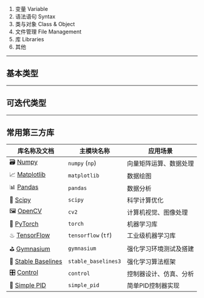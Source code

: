 
1. 变量 Variable
2. 语法语句 Syntax
3. 类与对象 Class & Object
4. 文件管理 File Management
5. 库 Libraries
6. 其他



---
## 基本类型 



---
## 可迭代类型



---
## 常用第三方库

| 库名称及文档                                                                       | 主模块名称               | 应用场景        |
| ---------------------------------------------------------------------------- | ------------------- | ----------- |
| 🗃 [Numpy](https://numpy.org/doc/stable/user/index.html#user)                | `numpy` (`np`)      | 向量矩阵运算、数据处理 |
| 📈 [Matplotlib](https://matplotlib.org/stable/index.html)                    | `matplotlib`        | 数据绘图        |
| 📊 [Pandas](https://pandas.pydata.org/docs/user_guide/index.html#user-guide) | `pandas`            | 数据分析        |
| 🎰 [Scipy](https://docs.scipy.org/doc/scipy/reference/index.html#scipy-api)  | `scipy`             | 科学计算优化      |
| 🖼 [OpenCV](https://docs.opencv.org/4.x/d6/d00/tutorial_py_root.html)        | `cv2`               | 计算机视觉、图像处理  |
| 🔦 [PyTorch](https://pytorch.org/docs/stable/index.html)                     | `torch`             | 机器学习库       |
| ♨ [TensorFlow](https://www.tensorflow.org/api_docs/python/tf/all_symbols)    | `tensorflow` (`tf`) | 工业级机器学习库    |
| ⛳ [Gymnasium](https://gymnasium.farama.org/)                                 | `gymnasium`         | 强化学习环境测试及搭建 |
| 🏀 [Stable Baselines](https://stable-baselines3.readthedocs.io/en/master/)   | `stable_baselines3` | 强化学习算法框架    |
| 🎛 [Control](https://python-control.readthedocs.io/en/0.10.1/#)              | `control`           | 控制器设计、仿真、分析 |
| 🚢 [Simple PID](https://simple-pid.readthedocs.io/en/latest/user_guide.html) | `simple_pid`        | 简单PID控制器实现  |


